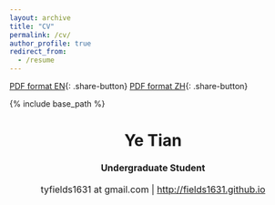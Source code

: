 ```yaml
---
layout: archive
title: "CV"
permalink: /cv/
author_profile: true
redirect_from:
  - /resume
---
```


[PDF format EN](/cv/cv_en.pdf){: .share-button}
[PDF format ZH](/cv/cv_zh.pdf){: .share-button}

{% include base_path %}

<h1 class="western" align="center"><b>Ye Tian</b></h1>
<p style="line-height: 1.5;" align="center"><span style="font-size: medium;"><b>Undergraduate Student</b> </span></p>
<p style="line-height: 1.5;" align="center"><span style="font-size: medium;">tyfields1631 at gmail.com | <a href="http://fields1631.github.io/">http://fields1631.github.io</a></span></p>

